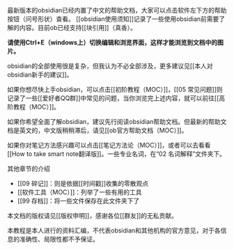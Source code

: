 最新版本的obsidian已经内置了中文的帮助文档，大家可以点击软件左下方的帮助按钮（问号形状）查看。
[[obsidian使用须知]]记录了一些使用obsidian前需要了解的内容。目前ob已经支持[[块引用]]（真香）。

**请使用Ctrl+E（windows上）切换编辑和浏览界面，这样才能浏览到文档中的图片。**

obsidian的全部使用很是复杂，但我认为不必全部涉及，更多建议见[[本人对obsidian新手的建议]]。

如果你想尽快上手obsidian，可以点击[[初阶教程（MOC）]]，[[05 常见问题]]则记录了一些[[爱好者QQ群]]中常见的问题，当你浏览完上述内容，就可以前往[[高阶教程（MOC）]]。

如果你希望全面了解obsidian，建议先行阅读obsidian帮助文档。但最新的帮助文档是英文的，中文版稍稍滞后，请见[[ob官方帮助文档（MOC）]]。

如果你对笔记方法感兴趣可以点击[[笔记方法论（MOC）]]，或者可以去看看[[How to take smart note翻译版]]。一些专业名词，在“02 名词解释”文件夹下。

其他章节的介绍

- [[09 碎记]]：则是依据[[时间戳]]收集的零散观点
- [[软件工具（MOC）]]：列举了一些有用的工具
- [[99 存档]]：将一些文件保存在此文件夹下了

本文档的版权请见[[版权申明]]，感谢各位[[群友]]的无私贡献。

本教程是本人进行的资料汇编，不代表obsidian和其他机构的官方意见，对于各信息的准确性、局限性都不予保证。





